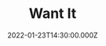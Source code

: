 ---
title: "Want It"
image: https://i.imgur.com/E8Ozk54.png
date: 2022-01-23T14:30:00.000Z
video:
  type: vimeo
  id: 669247397
speaker:
    name: "Bart Wilkins"
    permalink: "bart-wilkins"
series: "dust-it-off"
---